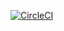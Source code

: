 [![CircleCI](https://dl.circleci.com/status-badge/img/gh/ngomy2001/BookStoreProject/tree/master.svg?style=svg)](https://dl.circleci.com/status-badge/redirect/gh/ngomy2001/BookStoreProject/tree/master)